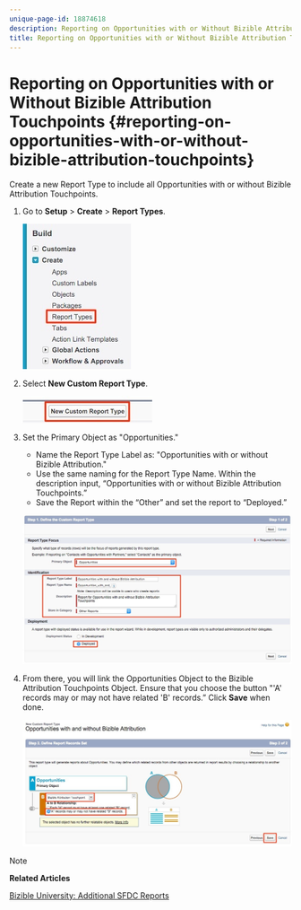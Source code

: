 ```yaml
---
unique-page-id: 18874618
description: Reporting on Opportunities with or Without Bizible Attribution Touchpoints - Bizible - Product Documentation
title: Reporting on Opportunities with or Without Bizible Attribution Touchpoints
---
```


# Reporting on Opportunities with or Without Bizible Attribution Touchpoints {#reporting-on-opportunities-with-or-without-bizible-attribution-touchpoints}

Create a new Report Type to include all Opportunities with or without Bizible Attribution Touchpoints.

1. Go to **Setup** > **Create** > **Report Types**.

   ![](assets/1-1.jpg)

1. Select **New Custom Report Type**.

   ![](assets/2-1.jpg)

1. Set the Primary Object as "Opportunities."

    * Name the Report Type Label as: "Opportunities with or without Bizible Attribution."
    * Use the same naming for the Report Type Name. Within the description input, “Opportunities with or without Bizible Attribution Touchpoints.”
    * Save the Report within the “Other” and set the report to “Deployed.”

   ![](assets/3-1.jpg)

1. From there, you will link the Opportunities Object to the Bizible Attribution Touchpoints Object. Ensure that you choose the button "'A' records may or may not have related 'B' records.” Click **Save** when done.

   ![](assets/4-1.jpg)

>[!NOTE]
>
>**Related Articles**
>
>[Bizible University: Additional SFDC Reports](https://universityonline.marketo.com/courses/bizible-fundamentals-bizible-102/#/page/5c5cb68dfb384d0c9fb96cd0)

